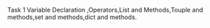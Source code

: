 Task 1
Variable Declaration ,Operators,List and Methods,Touple and methods,set and methods,dict and methods.
